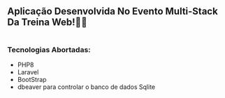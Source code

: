 <h2>Aplicação Desenvolvida No Evento Multi-Stack Da Treina Web!🐱‍👤</h2>

<center><img src="https://user-images.githubusercontent.com/78617974/123522723-81bc3b00-d695-11eb-9398-b5dadd054570.png" alt=""></center>

<h3>Tecnologias Abortadas:</h3>

<ul>
    <li>PHP8</li>
    <li>Laravel</li>
    <li>BootStrap</li>
    <li>dbeaver para controlar o banco de dados Sqlite</li>
</ul>
